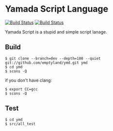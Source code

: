 Yamada Script Language
======================

[![Build Status](https://travis-ci.org/emptyland/ymd.png)](https://travis-ci.org/emptyland/ymd])
[![Build Status](https://drone.io/github.com/emptyland/ymd/status.png)](https://drone.io/github.com/emptyland/ymd/latest)

Yamada Script is a stupid and simple script lanage.

Build
-----

	$ git clone --branch=dev --depth=100 --quiet git://github.com/emptyland/ymd.git ymd
	$ cd ymd
	$ scons -Q

if you don't have clang:

	$ export CC=gcc
	$ scons -Q

Test
----

	$ cd ymd
	$ src/all_test

